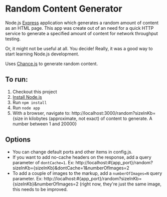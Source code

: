 # Random Content Generator

Node.js [Express](http://expressjs.com/) application which generates a random amount of content as an HTML page.  This app was create out of an need for a quick HTTP service to generate a specified amount of content for network throughput testing. 

Or, it might not be useful at all. You decide!  Really, it was a good way to start learning Node.js development.

Uses [Chance.js](http://chancejs.com/) to generate random content.

## To run:

1. Checkout this project
1. [Install Node.js](http://nodejs.org/download/)
1. Run `npm install`
1. Run `node app`
1. With a browser, navigate to: http://localhost:3000/random?sizeInKb={size in  kilobytes (approximate, not exact) of content to generate. A number between 1 and 20000}

## Options

* You can change default ports and other items in config.js.
* If you want to add no-cache headers on the response, add a query parameter of `dontCache=1`. Ex: http://localhost:#{app_port}/random?sizeInKb={sizeInKb}&dontCache=1&numberOfImages=2
* To add a couple of images to the markup, add a `numberOfImages=N` query parameter. Ex: http://localhost:#{app_port}/random?sizeInKb={sizeInKb}&numberOfImages=2 (right now, they're just the same image, this needs to be improved.